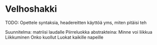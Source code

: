 # Velhoshakki
TODO:
  Opettele syntaksia, headereitten käyttöä yms, miten pitäisi teh

Suunnitelma:
  matriisi laudalle
  Piirreluokka
    abstrakteina:
      Minne voi liikkua
      Liikkuminen
      Onko kuollut
  Luokat kaikille napeille
